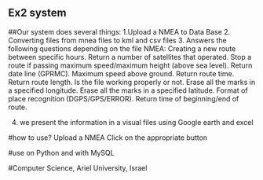 ## Ex2 system
##Our system does several things:
1.Upload a NMEA to Data Base
2. Converting files from mnea files to kml and csv files
3. Answers the following questions depending on the file NMEA:
       Creating a new route between specific hours.
      Return a number of satellites that operated.
       Stop a route if passing maximum speed/maximum height (above sea level).
      Return date line (GPRMC).
      Maximum speed above ground.
      Return route time.
      Return route length.
      Is the file working properly or not.
      Erase all the marks in a specified longitude.
     Erase all the marks in a specified latitude.
      Format of place recognition (DGPS/GPS/ERROR).
     Return time of beginning/end of route.

4. we present the information in a visual files using Google earth and excel

#how to use?
Upload a NMEA
Click on the appropriate button

#use on Python and with MySQL 






#Computer Science, Ariel University, Israel
